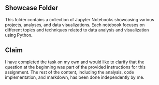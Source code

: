 ## Showcase Folder
This folder contains a collection of Jupyter Notebooks showcasing various projects, analyses, and data visualizations. Each notebook focuses on different topics and techniques related to data analysis and visualization using Python.

## Claim
I have completed the task on my own and would like to clarify that the question at the beginning was part of the provided instructions for this assignment. The rest of the content, including the analysis, code implementation, and markdown, has been done independently by me.
